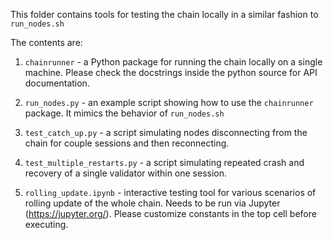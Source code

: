 This folder contains tools for testing the chain locally in a similar fashion to `run_nodes.sh`

The contents are:

1. `chainrunner` - a Python package for running the chain locally on a single machine. Please check the docstrings inside the python source for API documentation.

2. `run_nodes.py` - an example script showing how to use the `chainrunner` package. It mimics the behavior of `run_nodes.sh`

3. `test_catch_up.py` - a script simulating nodes disconnecting from the chain for couple sessions and then reconnecting.

4. `test_multiple_restarts.py` - a script simulating repeated crash and recovery of a single validator within one session.

5. `rolling_update.ipynb` - interactive testing tool for various scenarios of rolling update of the whole chain. Needs to be run via Jupyter (https://jupyter.org/). Please customize constants in the top cell before executing.
